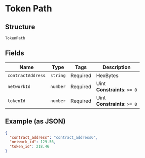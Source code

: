 
# Token Path

## Structure

`TokenPath`

## Fields

| Name | Type | Tags | Description |
|  --- | --- | --- | --- |
| `contractAddress` | `string` | Required | HexBytes |
| `networkId` | `number` | Required | Uint<br>**Constraints**: `>= 0` |
| `tokenId` | `number` | Required | Uint<br>**Constraints**: `>= 0` |

## Example (as JSON)

```json
{
  "contract_address": "contract_address6",
  "network_id": 129.56,
  "token_id": 218.46
}
```

